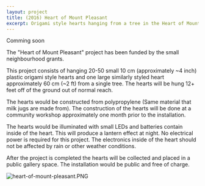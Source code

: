 ```yaml
---
layout: project
title: (2016) Heart of Mount Pleasant
excerpt: Origami style hearts hanging from a tree in the Heart of Mount Pleasant.
---
```


Comming soon

The "Heart of Mount Pleasant" project has been funded by the small neighbourhood grants.  

This project consists of hanging 20-50 small 10 cm (approximately ~4 inch) plastic origami style hearts and one large similarly styled heart approximately 60 cm (~2 ft) from a single tree. The hearts will be hung 12+ feet off of the ground out of normal reach. 

The hearts would be constructed from polypropylene (Same material that milk jugs are made from). The construction of the hearts will be done at a community workshop approximately one month prior to the installation. 

The hearts would be illuminated with small LEDs and batteries contain inside of the heart. This will produce a lantern effect at night. No electrical power is required for this project. The electronics inside of the heart should not be affected by rain or other weather conditions. 

After the project is completed the hearts will be collected and placed in a public gallery space. The installation would be public and free of charge. 

![heart-of-mount-pleasant.PNG]({{site.baseurl}}/public/uploads/heart-of-mount-pleasant.PNG)
